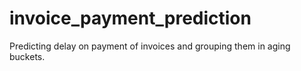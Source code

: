 # invoice_payment_prediction
Predicting delay on payment of invoices and grouping them in aging buckets.
